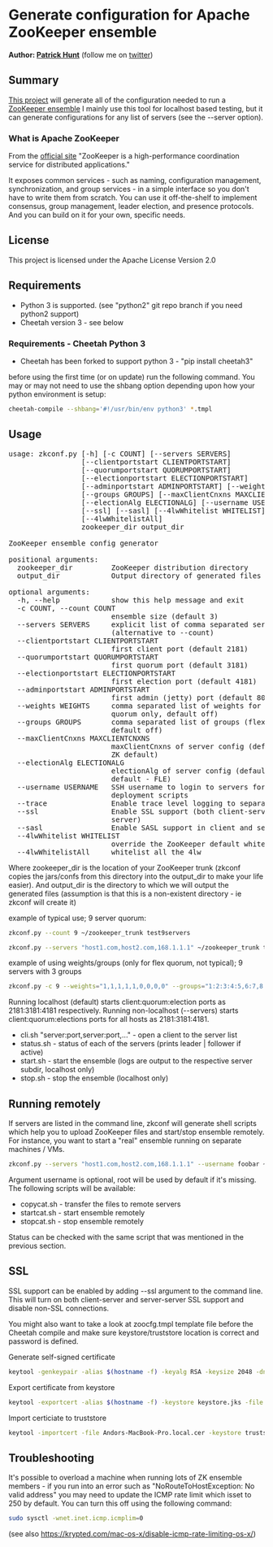 # Generate configuration for Apache ZooKeeper ensemble

**Author: [Patrick Hunt](https://people.apache.org/~phunt/)** (follow me on [twitter](https://twitter.com/phunt))

## Summary

[This project](https://github.com/phunt/zkconf) will generate all of the configuration needed to run a [ZooKeeper ensemble](https://zookeeper.apache.org) I mainly use this tool for localhost based testing, but it can generate configurations for any list of servers (see the --server option).

### What is Apache ZooKeeper

From the [official site](https://zookeeper.apache.org) "ZooKeeper is a high-performance coordination service for distributed applications."

It exposes common services - such as naming, configuration management, synchronization, and group services - in a simple interface so you don't have to write them from scratch. You can use it off-the-shelf to implement consensus, group management, leader election, and presence protocols. And you can build on it for your own, specific needs.

## License

This project is licensed under the Apache License Version 2.0

## Requirements

- Python 3 is supported. (see "python2" git repo branch if you need python2 support)
- Cheetah version 3 - see below

### Requirements - Cheetah Python 3

- Cheetah has been forked to support python 3 - "pip install cheetah3"

before using the first time (or on update) run the following command. You may or may not need to use the shbang option depending upon how your python environment is setup:

```bash
cheetah-compile --shbang='#!/usr/bin/env python3' *.tmpl
```

## Usage

<pre>
usage: zkconf.py [-h] [-c COUNT] [--servers SERVERS]
                 [--clientportstart CLIENTPORTSTART]
                 [--quorumportstart QUORUMPORTSTART]
                 [--electionportstart ELECTIONPORTSTART]
                 [--adminportstart ADMINPORTSTART] [--weights WEIGHTS]
                 [--groups GROUPS] [--maxClientCnxns MAXCLIENTCNXNS]
                 [--electionAlg ELECTIONALG] [--username USERNAME] [--trace]
                 [--ssl] [--sasl] [--4lwWhitelist WHITELIST]
                 [--4lwWhitelistAll]
                 zookeeper_dir output_dir

ZooKeeper ensemble config generator

positional arguments:
  zookeeper_dir         ZooKeeper distribution directory
  output_dir            Output directory of generated files

optional arguments:
  -h, --help            show this help message and exit
  -c COUNT, --count COUNT
                        ensemble size (default 3)
  --servers SERVERS     explicit list of comma separated server names
                        (alternative to --count)
  --clientportstart CLIENTPORTSTART
                        first client port (default 2181)
  --quorumportstart QUORUMPORTSTART
                        first quorum port (default 3181)
  --electionportstart ELECTIONPORTSTART
                        first election port (default 4181)
  --adminportstart ADMINPORTSTART
                        first admin (jetty) port (default 8081)
  --weights WEIGHTS     comma separated list of weights for each server (flex
                        quorum only, default off)
  --groups GROUPS       comma separated list of groups (flex quorum only,
                        default off)
  --maxClientCnxns MAXCLIENTCNXNS
                        maxClientCnxns of server config (default unspecified,
                        ZK default)
  --electionAlg ELECTIONALG
                        electionAlg of server config (default unspecified, ZK
                        default - FLE)
  --username USERNAME   SSH username to login to servers for generating remote
                        deployment scripts
  --trace               Enable trace level logging to separate log file
  --ssl                 Enable SSL support (both client-server and server-
                        server)
  --sasl                Enable SASL support in client and server
  --4lwWhitelist WHITELIST
                        override the ZooKeeper default whitelist
  --4lwWhitelistAll     whitelist all the 4lw
</pre>

Where zookeeper_dir is the location of your ZooKeeper trunk (zkconf copies the jars/confs from this directory into the output_dir to make your life easier). And output_dir is the directory to which we will output the generated files (assumption is that this is a non-existent directory - ie zkconf will create it)

example of typical use; 9 server quorum:

```bash
zkconf.py --count 9 ~/zookeeper_trunk test9servers
```

```bash
zkconf.py --servers "host1.com,host2.com,168.1.1.1" ~/zookeeper_trunk test3servers
```

example of using weights/groups (only for flex quorum, not typical); 9 servers with 3 groups

```bash
zkconf.py -c 9 --weights="1,1,1,1,1,0,0,0,0" --groups="1:2:3:4:5,6:7,8:9" ~/dev/workspace/gitzk testflexquroum
```

Running localhost (default) starts client:quorum:election ports as 2181:3181:4181 respectively. Running non-localhost (--servers) starts client:quorum:elections ports for all hosts as 2181:3181:4181.

- cli.sh "server:port,server:port,..." - open a client to the server list
- status.sh - status of each of the servers (prints leader | follower if active)
- start.sh - start the ensemble (logs are output to the respective server subdir, localhost only)
- stop.sh - stop the ensemble (localhost only)

## Running remotely

If servers are listed in the command line, zkconf will generate shell scripts which help you to upload ZooKeeper files and start/stop ensemble remotely. For instance, you want to start a "real" ensemble running on separate machines / VMs.

```bash
zkconf.py --servers "host1.com,host2.com,168.1.1.1" --username foobar ~/zookeeper_trunk test3servers
```

Argument username is optional, root will be used by default if it's missing. The following scripts will be available:

- copycat.sh - transfer the files to remote servers
- startcat.sh - start ensemble remotely
- stopcat.sh - stop ensemble remotely

Status can be checked with the same script that was mentioned in the previous section.

## SSL

SSL support can be enabled by adding --ssl argument to the command line. This will turn on both client-server and server-server SSL support and disable non-SSL connections.

You might also want to take a look at zoocfg.tmpl template file before the Cheetah compile and make sure keystore/truststore location is correct and password is defined.

Generate self-signed certificate

```bash
keytool -genkeypair -alias $(hostname -f) -keyalg RSA -keysize 2048 -dname "cn=$(hostname -f)" -keypass password -keystore keystore.jks -storepass password
```

Export certificate from keystore

```bash
keytool -exportcert -alias $(hostname -f) -keystore keystore.jks -file $(hostname -f).cer -rfc
```

Import certiciate to truststore

```bash
keytool -importcert -file Andors-MacBook-Pro.local.cer -keystore truststore.jks
```

## Troubleshooting

It's possible to overload a machine when running lots of ZK ensemble members - if you run into an error such as "NoRouteToHostException: No valid address" you may need to update the ICMP rate limit which isset to 250 by default. You can turn this off using the following command:

```bash
sudo sysctl -wnet.inet.icmp.icmplim=0
```

(see also https://krypted.com/mac-os-x/disable-icmp-rate-limiting-os-x/)
